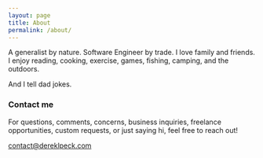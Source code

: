 ```yaml
---
layout: page
title: About
permalink: /about/
---
```


A generalist by nature. Software Engineer by trade. I love family and friends. I enjoy reading, cooking, exercise, games, fishing, camping, and the outdoors.

And I tell dad jokes.

### Contact me

For questions, comments, concerns, business inquiries, freelance opportunities, custom requests, or just saying hi, feel free to reach out!

[contact@dereklpeck.com](mailto:contact@dereklpeck.com)